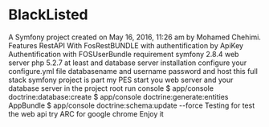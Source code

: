 BlackListed
===========

A Symfony project created on May 16, 2016, 11:26 am by Mohamed Chehimi.
Features
RestAPI With FosRestBUNDLE with authentification by ApiKey
Authentification with FOSUserBundle
requirement 
symfony 2.8.4
web server php 5.2.7 at least
and database server
installation
configure your configure.yml file databasename and username password and host
this full stack symfony project is part my PES
start you web server and your database server
in the project root run console
$ app/console doctrine:database:create
$ app/console doctrine:generate:entities AppBundle
$ app/console doctrine:schema:update --force
Testing 
for test the web api try ARC for google chrome 
Enjoy it 





